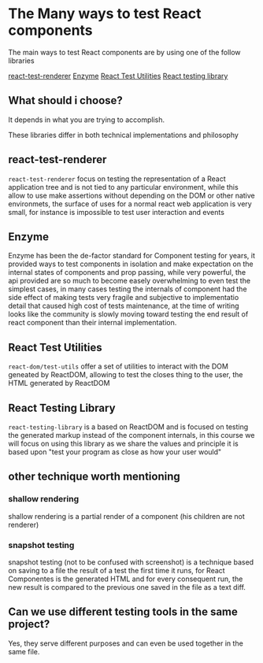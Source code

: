 # The Many ways to test React components

The main ways to test React components are by using one of the follow libraries

[react-test-renderer](https://reactjs.org/docs/test-renderer.html)
[Enzyme](https://github.com/airbnb/enzyme)
[React Test Utilities](https://reactjs.org/docs/test-utils.html)
[React testing library ](https://github.com/testing-library/react-testing-library)

## What should i choose?

It depends in what you are trying to accomplish.

These libraries differ in both technical implementations and philosophy

## react-test-renderer

`react-test-renderer` focus on testing the representation of a React application tree and is not tied to any particular environment, while this allow to use make assertions without depending on the DOM or other native environmets, the surface of uses for a normal react web application is very small, for instance is impossible to test user interaction and events

## Enzyme

Enzyme has been the de-factor standard for Component testing for years, it provided ways to test components in isolation and make expectation on the internal states of components and prop passing, while very powerful, the api provided are so much to become easely overwhelming to even test the simplest cases, in many cases testing the internals of component had the side effect of making tests very fragile and subjective to implementatio detail that caused high cost of tests maintenance, at the time of writing looks like the community is slowly moving toward testing the end result of react component than their internal implementation.

## React Test Utilities

`react-dom/test-utils` offer a set of utilities to interact with the DOM geneated by ReactDOM, allowing to test the closes thing to the user, the HTML generated by ReactDOM

## React Testing Library

`react-testing-library` is a based on ReactDOM and is focused on testing the generated markup instead of the component internals, in this course we will focus on using this library as we share the values and principle it is based upon "test your program as close as how your user would"

## other technique worth mentioning

### shallow rendering

shallow rendering is a partial render of a component (his children are not renderer)

### snapshot testing

snapshot testing (not to be confused with screenshot) is a technique based on saving to a file the result of a test the first time it runs, for React Componentes is the generated HTML and for every consequent run, the new result is compared to the previous one saved in the file as a text diff.

## Can we use different testing tools in the same project?

Yes, they serve different purposes and can even be used together in the same file.
